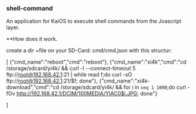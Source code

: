 ### shell-command

An application for KaiOS to execute shell commands from the Jvascript layer.

**How does it work.

create a dir +file on your SD-Card: cmd/cmd.json
with this structur:

[
	{"cmd_name":"reboot","cmd":"reboot"},
	{"cmd_name":"xi4k","cmd":"cd /storage/sdcard/yi4k/ && curl -l --connect-timeout 5 ftp://root@192.168.42.1:21 | while read f;do curl -sO ftp://root@192.168.42.1:21/$f; done"},
	{"cmd_name":"xi4k-download","cmd":"cd /storage/sdcard/yi4k/ && for i in `seq 1 1000`;do curl -fOv http://192.168.42.1/DCIM/100MEDIA/YIAC0$i.JPG; done"}

]

